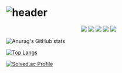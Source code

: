 # ![header](https://capsule-render.vercel.app/api?type=Slice&color=auto&height=300&section=header&text=ParkMunSu&fontSize=90&animation=fadeIn&desc=Study%20Git%20Hub&descSize=30&descAlignY=70)

<div align="center">
  <img src="https://img.shields.io/badge/-Java-yellowgreen?style=flat-square&logo=Java&logoColor=white"/></a>
  <img src="https://img.shields.io/badge/-JavaScript-brightgreen?style=flat-square&logo=JavaScript&logoColor=white"/></a>
  <img src="https://img.shields.io/badge/-HTML-blue?style=flat-square&logo=HTML5&logoColor=white"/></a>
  <img src="https://img.shields.io/badge/-CSS-blueviolet?style=flat-square&logo=CSS3&logoColor=white"/></a>
  <img src="https://img.shields.io/badge/-MySQL-orange?style=flat-square&logo=MySQL&logoColor=white"/></a>
</div>



![Anurag's GitHub stats](https://github-readme-stats.vercel.app/api?username=Munsu0701&theme=vue&show_icons=true)

[![Top Langs](https://github-readme-stats.vercel.app/api/top-langs/?username=MunSu0701&layout=compact)](https://github.com/Munsu0701)

[![Solved.ac Profile](http://mazassumnida.wtf/api/v2/generate_badge?boj=백준아이디)](https://solved.ac/qkranstn1/)

